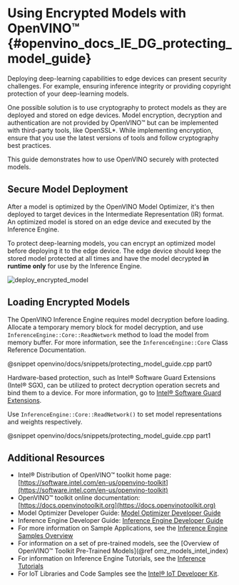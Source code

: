 # Using Encrypted Models with OpenVINO&trade;  {#openvino_docs_IE_DG_protecting_model_guide}

Deploying deep-learning capabilities to edge devices can present security
challenges. For example, ensuring inference integrity or providing copyright
protection of your deep-learning models.

One possible solution is to use cryptography to protect models as they are
deployed and stored on edge devices. Model encryption, decryption and
authentication are not provided by OpenVINO&trade; but can be implemented with
third-party tools, like OpenSSL\*. While implementing encryption, ensure that
you use the latest versions of tools and follow cryptography best practices.

This guide demonstrates how to use OpenVINO securely with protected models.

## Secure Model Deployment

After a model is optimized by the OpenVINO Model Optimizer, it's then deployed
to target devices in the Intermediate Representation (IR) format. An optimized
model is stored on an edge device and executed by the Inference Engine.

To protect deep-learning models, you can encrypt an optimized model before
deploying it to the edge device. The edge device should keep the stored model
protected at all times and have the model decrypted **in runtime only** for use
by the Inference Engine.

![deploy_encrypted_model]

## Loading Encrypted Models

The OpenVINO Inference Engine requires model decryption before loading. Allocate
a temporary memory block for model decryption, and use
`InferenceEngine::Core::ReadNetwork` method to load the model from memory buffer.
For more information, see the `InferenceEngine::Core` Class
Reference Documentation.

@snippet openvino/docs/snippets/protecting_model_guide.cpp part0

Hardware-based protection, such as Intel&reg; Software Guard Extensions
(Intel&reg; SGX), can be utilized to protect decryption operation secrets and
bind them to a device. For more information, go to [Intel&reg; Software Guard
Extensions](https://software.intel.com/en-us/sgx).

Use `InferenceEngine::Core::ReadNetwork()` to set model representations and
weights respectively.

@snippet openvino/docs/snippets/protecting_model_guide.cpp part1

[deploy_encrypted_model]: img/deploy_encrypted_model.png

## Additional Resources

- Intel® Distribution of OpenVINO™ toolkit home page: [https://software.intel.com/en-us/openvino-toolkit](https://software.intel.com/en-us/openvino-toolkit)
- OpenVINO™ toolkit online documentation: [https://docs.openvinotoolkit.org](https://docs.openvinotoolkit.org)
- Model Optimizer Developer Guide: [Model Optimizer Developer Guide](../MO_DG/Deep_Learning_Model_Optimizer_DevGuide.md)
- Inference Engine Developer Guide: [Inference Engine Developer Guide](Deep_Learning_Inference_Engine_DevGuide.md)
- For more information on Sample Applications, see the [Inference Engine Samples Overview](Samples_Overview.html)
- For information on a set of pre-trained models, see the [Overview of OpenVINO™ Toolkit Pre-Trained Models](@ref omz_models_intel_index)
- For information on Inference Engine Tutorials, see the [Inference Tutorials](https://github.com/intel-iot-devkit/inference-tutorials-generic)
- For IoT Libraries and Code Samples see the [Intel® IoT Developer Kit](https://github.com/intel-iot-devkit).
